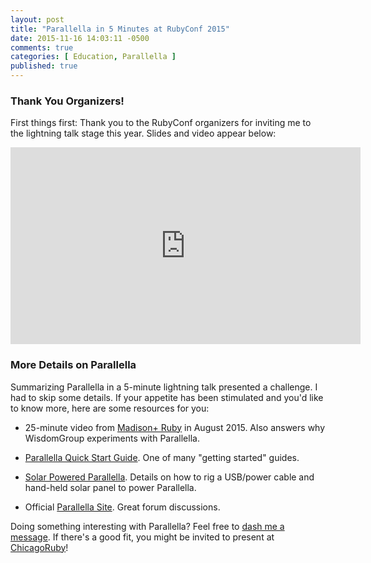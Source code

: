 ```yaml
---
layout: post
title: "Parallella in 5 Minutes at RubyConf 2015"
date: 2015-11-16 14:03:11 -0500
comments: true
categories: [ Education, Parallella ]
published: true
---
```


### Thank You Organizers!

First things first: Thank you to the RubyConf organizers for inviting me to the lightning talk stage this year. Slides and video appear below:

<center><script async class="speakerdeck-embed" data-id="c5458ed0047c42b387329bd274f4d8d7" data-ratio="1.77777777777778" src="//speakerdeck.com/assets/embed.js"></script></center>

<center><iframe width="560" height="315" src="https://www.youtube.com/embed/v4j-uj_r1xg" frameborder="0" allowfullscreen></iframe></center>

### More Details on Parallella

Summarizing Parallella in a 5-minute lightning talk presented a challenge. I had to skip some details. If your appetite has been stimulated and you'd like to know more, here are some resources for you:

* 25-minute video from [Madison+ Ruby](http://rayhightower.com/blog/2015/08/22/madison-ruby-and-parallella/) in August 2015. Also answers why WisdomGroup experiments with Parallella.

* [Parallella Quick Start Guide](/blog/2014/07/07/parallella-quick-start-guide-with-gotchas/). One of many "getting started" guides.

* [Solar Powered Parallella](/blog/2014/09/09/solar-powered-parallella/). Details on how to rig a USB/power cable and hand-held solar panel to power Parallella.

* Official [Parallella Site](http://parallella.org/). Great forum discussions.

Doing something interesting with Parallella? Feel free to [dash me a message](/contact). If there's a good fit, you might be invited to present at [ChicagoRuby](http://chicagoruby.org)!
